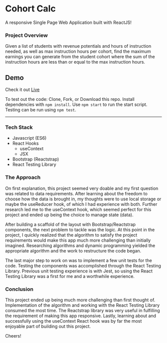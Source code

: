 # Cohort Calc

A responsive Single Page Web Application built with ReactJS!

### Project Overview

Given a list of students with revenue potentials and hours of instruction needed, as well as max instruction hours per cohort, find the maximum earnings you can generate from the student cohort where the sum of the instruction hours are less than or equal to the max instruction hours.

## Demo

Check it out [Live](https://cohort-calc.netlify.app)

To test out the code:  Clone, Fork, or Download this repo. Install dependencies with `npm install`.  Use `npm start` to run the start script.  Testing can be run using `npm test`.

---

### Tech Stack

- Javascript (ES6)
- React Hooks
  - useContext
  - JSX
- Bootstrap (Reactstrap)
- React Testing Library

### The Approach

On first explanation, this project seemed very doable and my first question was related to data requirements.  After learning about the freedom to choose how the data is brought in, my thoughts were to use local storage or maybe the useReducer hook, of which I had experience with both.  Further research led me to the useContext hook, which seemed perfect for this project and ended up being the choice to manage state (data).

After building a scaffold of the layout with Bootstrap/Reactstrap components, the next problem to tackle was the logic.  At this point in the project, I quickly realized that the algorithm to satisfy the project requirements would make this app much more challenging than initially imagined.  Researching algorithms and dynamic programming yielded the appropriate algorithm and the work to restructure the code began.

The last major step to work on was to implement a few unit tests for the code.  Testing the components was accomplished through the React Testing Library.  Previous unit testing experience is with Jest, so using the React Testing Library was a first for me and a worthwhile experience.

### Conclusion

This project ended up being much more challenging than first thought of.  Implementation of the algorithm and working with the React Testing Library consumed the most time.  The Reactstrap library was very useful in fulfilling the requirement of making this app responsive.  Lastly, learning about and successfully using the useContext React hook was by far the most enjoyable part of building out this project.

Cheers!
  

